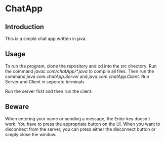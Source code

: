# ChatApp

## Introduction

This is a simple chat app written in java.

## Usage

To run the program, clone the repository and cd into the src directory. Run the command *javac com/chatApp/\*.java* to compile all files. Then run the command *java com.chatApp.Server* and *java com.chatApp.Client*.  Run Server and Client in seperate terminals

Run the server first and then run the client.

## Beware

When entering your name or sending a message, the Enter key doesn't work. You have to press the appropriate button on the UI. When you want to disconnect from the server, you can press either the disconnect button or simply close the window.
